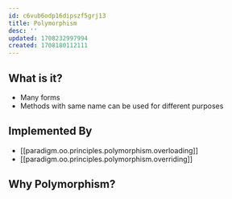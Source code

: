 ```yaml
---
id: c6vub6odp16dipszf5grj13
title: Polymorphism
desc: ''
updated: 1708232997994
created: 1708180112111
---
```



## What is it?

- Many forms
- Methods with same name can be used for different purposes

## Implemented By

- [[paradigm.oo.principles.polymorphism.overloading]]
- [[paradigm.oo.principles.polymorphism.overriding]]

## Why Polymorphism?
